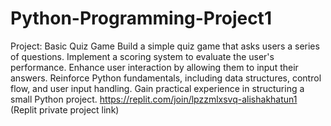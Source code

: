 # Python-Programming-Project1
Project: Basic Quiz Game 
Build a simple quiz game that asks users a series of questions.
Implement a scoring system to evaluate the user's performance.
Enhance user interaction by allowing them to input their answers.
Reinforce Python fundamentals, including data structures, control flow, and user input
handling.
Gain practical experience in structuring a small Python project.
https://replit.com/join/lpzzmlxsvq-alishakhatun1  (Replit private project link)
